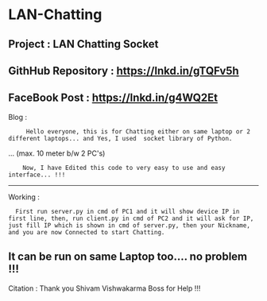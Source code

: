 # LAN-Chatting


Project : 
        LAN Chatting Socket
------------------------------------------------------

GithHub Repository : 
       https://lnkd.in/gTQFv5h
------------------------------------------------------

FaceBook Post : 
       https://lnkd.in/g4WQ2Et
------------------------------------------------------

Blog : 

         Hello everyone, this is for Chatting either on same laptop or 2 different laptops... and Yes, I used  socket library of Python.
... (max. 10 meter b/w 2 PC's)

        Now, I have Edited this code to very easy to use and easy interface... !!!
-----------------------------------------------------

Working : 

      First run server.py in cmd of PC1 and it will show device IP in first line, then, run client.py in cmd of PC2 and it will ask for IP, just fill IP which is shown in cmd of server.py, then your Nickname, and you are now Connected to start Chatting.

It can be run on same Laptop too.... no problem !!!
--------------------------------------------------

Citation : 
       Thank you Shivam Vishwakarma Boss for Help !!!
